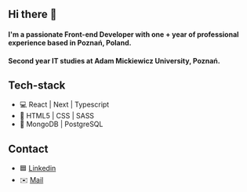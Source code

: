 ## Hi there 👋

#### I'm a passionate Front-end Developer with one + year of professional experience based in Poznań, Poland. 
#### Second year IT studies at Adam Mickiewicz University, Poznań.

## Tech-stack

- 💻 React | Next | Typescript
- 💅 HTML5 | CSS | SASS
- 💾 MongoDB | PostgreSQL

## Contact

- 🟦 [Linkedin](https://www.linkedin.com/in/mikwis01/)
- ✉️ [Mail](mailto:mikolajwisniewski01@gmail.com)
